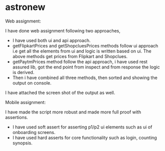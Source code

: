 # astronew

Web assignment:

I have done web assignment following two approaches,
* I have used both ui and api approach.
* getFlipkartPrices and getShopcluesPrices methods follow ui approach i.e get all the elements from ui and logic is written based on ui. The above methods get prices from Flipkart and Shopclues.
* getPaytmPrices method follow the api approach, i have used rest assured lib, got the end point from inspect and from response the logic is derived.
* Then i have combined all three methods, then sorted and showing the output on console.

I have attached the screen shot of the output as well.


Mobile assignment:

I have made the script more robust and made more full proof with assertions.
* I have used soft assert for asserting p1/p2 ui elements such as ui of onboarding screens.
* I have used hard asserts for core functionality such as login, counting synopsis.
